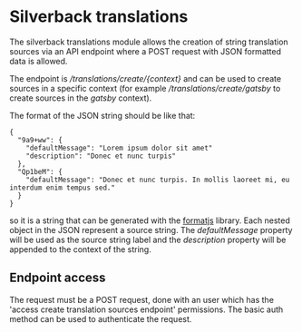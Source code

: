 # Silverback translations

The silverback translations module allows the creation of string translation
sources via an API endpoint where a POST request with JSON formatted data is
allowed.

The endpoint is */translations/create/{context}* and can be used to create
sources in a specific context (for example */translations/create/gatsby* to
create sources in the *gatsby* context).

The format of the JSON string should be like that:

```
{
  "9a9+ww": {
    "defaultMessage": "Lorem ipsum dolor sit amet"
    "description": "Donec et nunc turpis"
  },
  "Qp1beM": {
    "defaultMessage": "Donec et nunc turpis. In mollis laoreet mi, eu interdum enim tempus sed."
  }
}
```
so it is a string that can be generated with the [formatjs](https://formatjs.io/) library. Each nested object in the JSON represent a source string. The *defaultMessage* property will be used as the source string label and the *description* property will be appended to the context of the string.

## Endpoint access
The request must be a POST request, done with an user which has the 'access create translation sources endpoint' permissions. The basic auth method can be used to authenticate the request.

